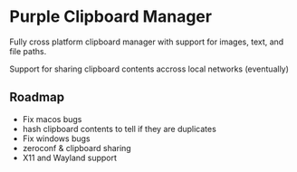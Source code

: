 # Purple Clipboard Manager

Fully cross platform clipboard manager with support for images, text, and file paths.

Support for sharing clipboard contents accross local networks (eventually)

## Roadmap

- Fix macos bugs
- hash clipboard contents to tell if they are duplicates
- Fix windows bugs
- zeroconf & clipboard sharing
- X11 and Wayland support
